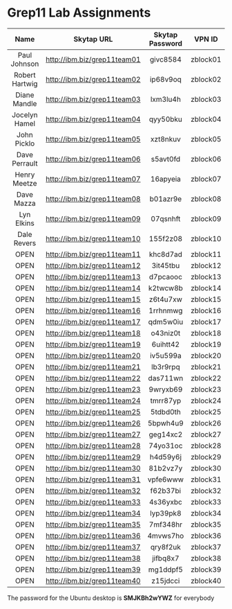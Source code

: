 # Grep11 Lab Assignments

|Name|Skytap URL |Skytap Password| VPN ID|
|:--:|:---------:|:-------------:|:-----:|
|Paul Johnson|http://ibm.biz/grep11team01|givc8584|zblock01|
|Robert Hartwig|http://ibm.biz/grep11team02|ip68v9oq|zblock02|
|Diane Mandle|http://ibm.biz/grep11team03|lxm3lu4h|zblock03|
|Jocelyn Hamel|http://ibm.biz/grep11team04|qyy50bku|zblock04|
|John Picklo|http://ibm.biz/grep11team05|xzt8nkuv|zblock05|
|Dave Perrault|http://ibm.biz/grep11team06|s5avt0fd|zblock06|
|Henry Meetze|http://ibm.biz/grep11team07|16apyeia|zblock07|
|Dave Mazza|http://ibm.biz/grep11team08|b01azr9e|zblock08|
|Lyn Elkins|http://ibm.biz/grep11team09|07qsnhft|zblock09|
|Dale Revers|http://ibm.biz/grep11team10|155f2z08|zblock10|
|OPEN|http://ibm.biz/grep11team11|khc8d7ad|zblock11|
|OPEN|http://ibm.biz/grep11team12|3it45tbu|zblock12|
|OPEN|http://ibm.biz/grep11team13|d7pcaooc|zblock13|
|OPEN|http://ibm.biz/grep11team14|k2twcw8b|zblock14|
|OPEN|http://ibm.biz/grep11team15|z6t4u7xw|zblock15|
|OPEN|http://ibm.biz/grep11team16|1rrhnmwg|zblock16|
|OPEN|http://ibm.biz/grep11team17|qdm5w0iu|zblock17|
|OPEN|http://ibm.biz/grep11team18|o43niz0t|zblock18|
|OPEN|http://ibm.biz/grep11team19|6uihtt42|zblock19|
|OPEN|http://ibm.biz/grep11team20|iv5u599a|zblock20|
|OPEN|http://ibm.biz/grep11team21|lb3r9rpq|zblock21|
|OPEN|http://ibm.biz/grep11team22|das711wn|zblock22|
|OPEN|http://ibm.biz/grep11team23|9wryxb69|zblock23|
|OPEN|http://ibm.biz/grep11team24|tmrr87yp|zblock24|
|OPEN|http://ibm.biz/grep11team25|5tdbd0th|zblock25|
|OPEN|http://ibm.biz/grep11team26|5bpwh4u9|zblock26|
|OPEN|http://ibm.biz/grep11team27|geg14xc2|zblock27|
|OPEN|http://ibm.biz/grep11team28|74yo31oc|zblock28|
|OPEN|http://ibm.biz/grep11team29|h4d59y6j|zblock29|
|OPEN|http://ibm.biz/grep11team30|81b2vz7y|zblock30|
|OPEN|http://ibm.biz/grep11team31|vpfe6www|zblock31|
|OPEN|http://ibm.biz/grep11team32|f62b37bi|zblock32|
|OPEN|http://ibm.biz/grep11team33|4s36yxbc|zblock33|
|OPEN|http://ibm.biz/grep11team34|lyp39pk8|zblock34|
|OPEN|http://ibm.biz/grep11team35|7mf348hr|zblock35|
|OPEN|http://ibm.biz/grep11team36|4mvws7ho|zblock36|
|OPEN|http://ibm.biz/grep11team37|qry8f2uk|zblock37|
|OPEN|http://ibm.biz/grep11team38|jifbq8x7|zblock38|
|OPEN|http://ibm.biz/grep11team39|mg1ddpf5|zblock39|
|OPEN|http://ibm.biz/grep11team40|z15jdcci|zblock40|

The password for the Ubuntu desktop is **SMJKBh2wYWZ** for everybody